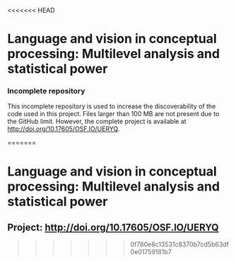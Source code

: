 <<<<<<< HEAD


# Language and vision in conceptual processing: Multilevel analysis and statistical power

### Incomplete repository

This incomplete repository is used to increase the discoverability of the code used in this project. Files larger than 100 MB are not present due to the GitHub limit. However, the complete project is available at http://doi.org/10.17605/OSF.IO/UERYQ.

=======
# Language and vision in conceptual processing: Multilevel analysis and statistical power

## Project: http://doi.org/10.17605/OSF.IO/UERYQ
>>>>>>> 0f780e8c13531c8370b7cd5b63df0e01759181b7
